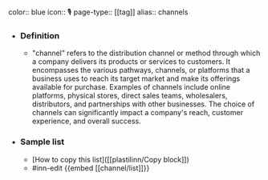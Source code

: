 color:: blue
icon:: 🎙️
page-type:: [[tag]]
alias:: channels

- ### Definition 
  - "channel" refers to the distribution channel or method through which a company delivers its products or services to customers. It encompasses the various pathways, channels, or platforms that a business uses to reach its target market and make its offerings available for purchase. Examples of channels include online platforms, physical stores, direct sales teams, wholesalers, distributors, and partnerships with other businesses. The choice of channels can significantly impact a company's reach, customer experience, and overall success.
- ### Sample list
  - [How to copy this list]([[plastilinn/Copy block]])
  - #inn-edit {{embed [[channel/list]]}}


